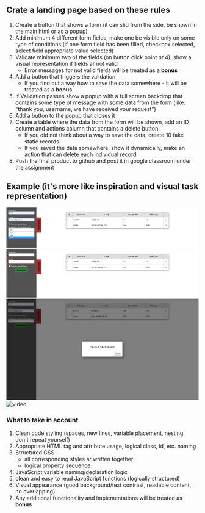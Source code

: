 ## Crate a landing page based on these rules
1. Create a button that shows a form (it can slid from the side, be shown in the main html or as a popup)
2. Add minimum 4 different form fields, make one be visible only on some type of conditions (if one form field has been filled, checkbox selected, select field appropriate value selected)
3. Validate minimum two of the fields (on button click point nr.4), show a visual representation if fields ar not valid
    * Error messages for not valid fields will be treated as a **bonus**
4. Add a button that triggers the validation
    * If you find out a way how to save the data somewhere - it will be treated as a **bonus**
5. If Validation passes show a popup with a full screen backdrop that contains some type of message with some data from the form (like: "thank you, username, we have received your request")
6. Add a button to the popup that closes it
7. Create a table where the data from the form will be shown, add an ID column and actions column that contains a delete button
   * If you did not think about a way to save the data, create 10 fake static records
   * If you saved the data somewhere, show it dynamically, make an action that can delete each individual record
8. Push the final product to github and post it in google classroom under the assignment

## Example (it's more like inspiration and visual task representation)
![Opened form, filled](local-env-setup/src/task-1/assets/open-form-filled.png)
![Opened form, validation error](local-env-setup/src/task-1/assets/open-form-validation-error.png)
![Popup](local-env-setup/src/task-1/assets/popup.png)
![video](local-env-setup/src/task-1/assets/W04L01-example.gif)

### What to take in account
1. Clean code styling (spaces, new lines, variable placement, nesting, don't repeat yourself)
2. Appropriate HTML tag and attribute usage, logical class, id, etc. naming
3. Structured CSS
   * all corresponding styles ar written together
   * logical property sequence
4. JavaScript variable naming/declaration logic
5. clean and easy to read JavaScript functions (logically structured)
6. Visual appearance (good background/text contrast, readable content, no overlapping)
7. Any additional functionality and implementations will be treated as **bonus** 